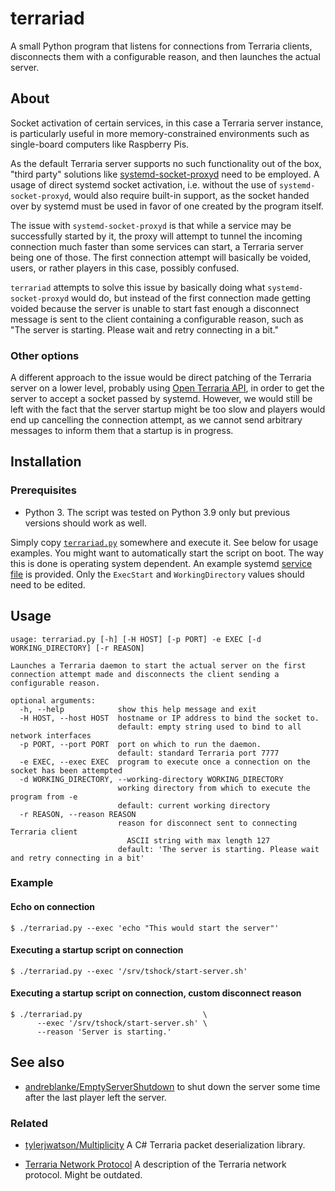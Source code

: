 # terrariad

A small Python program that listens for connections from Terraria clients, disconnects them with
a configurable reason, and then launches the actual server.

## About

Socket activation of certain services, in this case a Terraria server instance, is particularly
useful in more memory-constrained environments such as single-board computers like Raspberry Pis.

As the default Terraria server supports no such functionality out of the box, "third party"
solutions like
[systemd-socket-proxyd](https://www.freedesktop.org/software/systemd/man/systemd-socket-proxyd.html)
need to be employed. A usage of direct systemd socket activation, i.e. without the use of
`systemd-socket-proxyd`, would also require built-in support, as the socket handed over by systemd
must be used in favor of one created by the program itself.

The issue with `systemd-socket-proxyd` is that while a service may be successfully started by it,
the proxy will attempt to tunnel the incoming connection much faster than some services can start,
a Terraria server being one of those. The first connection attempt will basically be voided,
users, or rather players in this case, possibly confused.

`terrariad` attempts to solve this issue by basically doing what `systemd-socket-proxyd` would do,
but instead of the first connection made getting voided because the server is unable to start fast
enough a disconnect message is sent to the client containing a configurable reason,
such as "The server is starting. Please wait and retry connecting in a bit."

### Other options

A different approach to the issue would be direct patching of the Terraria server on a lower level,
probably using [Open Terraria API](https://github.com/DeathCradle/Open-Terraria-API), in order to
get the server to accept a socket passed by systemd. However, we would still be left with the fact
that the server startup might be too slow and players would end up cancelling the connection
attempt, as we cannot send arbitrary messages to inform them that a startup is in progress.

## Installation

### Prerequisites

- Python 3. The script was tested on Python 3.9 only but previous versions should work as well.

Simply copy [`terrariad.py`](terrariad.py) somewhere and execute it. See below for usage examples.
You might want to automatically start the script on boot. The way this is done is operating system
dependent. An example systemd [service file](terrariad.service) is provided. Only the `ExecStart`
and `WorkingDirectory` values should need to be edited.

## Usage

```
usage: terrariad.py [-h] [-H HOST] [-p PORT] -e EXEC [-d WORKING_DIRECTORY] [-r REASON]

Launches a Terraria daemon to start the actual server on the first connection attempt made and disconnects the client sending a configurable reason.

optional arguments:
  -h, --help            show this help message and exit
  -H HOST, --host HOST  hostname or IP address to bind the socket to.
                        default: empty string used to bind to all network interfaces
  -p PORT, --port PORT  port on which to run the daemon.
                        default: standard Terraria port 7777
  -e EXEC, --exec EXEC  program to execute once a connection on the socket has been attempted
  -d WORKING_DIRECTORY, --working-directory WORKING_DIRECTORY
                        working directory from which to execute the program from -e
                        default: current working directory
  -r REASON, --reason REASON
                        reason for disconnect sent to connecting Terraria client
                          ASCII string with max length 127
                        default: 'The server is starting. Please wait and retry connecting in a bit'
```

### Example

#### Echo on connection

```
$ ./terrariad.py --exec 'echo "This would start the server"'
```

#### Executing a startup script on connection

```
$ ./terrariad.py --exec '/srv/tshock/start-server.sh'
```

#### Executing a startup script on connection, custom disconnect reason

```
$ ./terrariad.py                           \
      --exec '/srv/tshock/start-server.sh' \
      --reason 'Server is starting.'
```

## See also

- [andreblanke/EmptyServerShutdown](https://github.com/andreblanke/EmptyServerShutdown) to shut
  down the server some time after the last player left the server.

### Related

- [tylerjwatson/Multiplicity](https://github.com/tylerjwatson/Multiplicity) A C# Terraria packet
  deserialization library.

- [Terraria Network Protocol](https://seancode.com/terrafirma/net.html) A description of the
  Terraria network protocol. Might be outdated.
